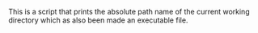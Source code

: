 This is a script that prints the absolute path name of the current working directory which as also been made an executable file.
